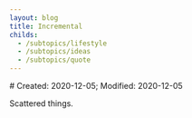 ```yaml
---
layout: blog
title: Incremental
childs:
  - /subtopics/lifestyle
  - /subtopics/ideas
  - /subtopics/quote
---
```

<span class="hidden-text"># Created: 2020-12-05; Modified: 2020-12-05</span>

Scattered things.
